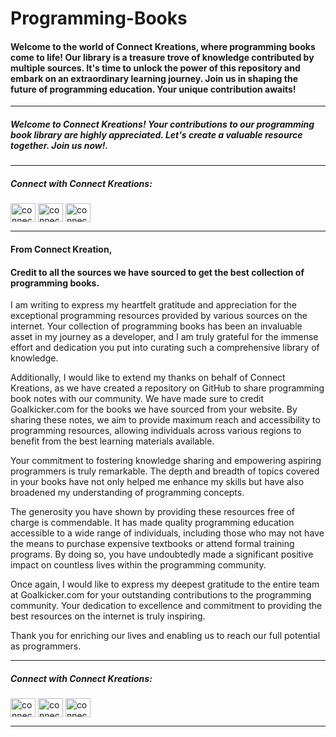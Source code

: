 # Programming-Books

<h4>Welcome to the world of Connect Kreations, where programming books come to life! Our library is a treasure trove of knowledge contributed by multiple sources. It's time to unlock the power of this repository and embark on an extraordinary learning journey. Join us in shaping the future of programming education. Your unique contribution awaits!</h4>
 
********************************************************************************************************************************************************
 <h5> 
Welcome to Connect Kreations! Your contributions to our programming book library are highly appreciated. Let's create a valuable resource together. Join us now!.</h5>

********************************************************************************************************************************************************

<h5 align="left">Connect with Connect Kreations:</h5>
<p align="left">
<a href="https://instagram.com/connect_kreations" target="blank"><img align="center" src="https://raw.githubusercontent.com/rahuldkjain/github-profile-readme-generator/master/src/images/icons/Social/instagram.svg" alt="connect_kreations" height="30" width="40" /></a>
<a href="https://www.linkedin.com/company/connect-kreations" target="blank"><img align="center" src="https://raw.githubusercontent.com/rahuldkjain/github-profile-readme-generator/master/src/images/icons/Social/linked-in-alt.svg" alt="connect-kreations" height="30" width="40" /></a>
<a href="https://twitter.com/connectkreation" target="blank"><img align="center" src="https://raw.githubusercontent.com/rahuldkjain/github-profile-readme-generator/master/src/images/icons/Social/twitter.svg" alt="connectkreation" height="30" width="40" /></a>
</p>

********************************************************************************************************************************************************
<h4>From Connect Kreation,</h4>
<h4>Credit to all the sources we have sourced to get the best collection of programming books.</h4>


I am writing to express my heartfelt gratitude and appreciation for the exceptional programming resources  provided by various sources on the internet. Your collection of programming books has been an invaluable asset in my journey as a developer, and I am truly grateful for the immense effort and dedication you put into curating such a comprehensive library of knowledge.

Additionally, I would like to extend my thanks on behalf of Connect Kreations, as we have created a repository on GitHub to share programming book notes with our community. We have made sure to credit Goalkicker.com for the books we have sourced from your website. By sharing these notes, we aim to provide maximum reach and accessibility to programming resources, allowing individuals across various regions to benefit from the best learning materials available.

Your commitment to fostering knowledge sharing and empowering aspiring programmers is truly remarkable. The depth and breadth of topics covered in your books have not only helped me enhance my skills but have also broadened my understanding of programming concepts.

The generosity you have shown by providing these resources free of charge is commendable. It has made quality programming education accessible to a wide range of individuals, including those who may not have the means to purchase expensive textbooks or attend formal training programs. By doing so, you have undoubtedly made a significant positive impact on countless lives within the programming community.

Once again, I would like to express my deepest gratitude to the entire team at Goalkicker.com for your outstanding contributions to the programming community. Your dedication to excellence and commitment to providing the best resources on the internet is truly inspiring.

Thank you for enriching our lives and enabling us to reach our full potential as programmers.

********************************************************************************************************************************************************

<h5 align="left">Connect with Connect Kreations:</h5>
<p align="left">
<a href="https://instagram.com/connect_kreations" target="blank"><img align="center" src="https://raw.githubusercontent.com/rahuldkjain/github-profile-readme-generator/master/src/images/icons/Social/instagram.svg" alt="connect_kreations" height="30" width="40" /></a>
<a href="https://www.linkedin.com/company/connect-kreations" target="blank"><img align="center" src="https://raw.githubusercontent.com/rahuldkjain/github-profile-readme-generator/master/src/images/icons/Social/linked-in-alt.svg" alt="connect-kreations" height="30" width="40" /></a>
<a href="https://twitter.com/connectkreation" target="blank"><img align="center" src="https://raw.githubusercontent.com/rahuldkjain/github-profile-readme-generator/master/src/images/icons/Social/twitter.svg" alt="connectkreation" height="30" width="40" /></a>
</p>

********************************************************************************************************************************************************


